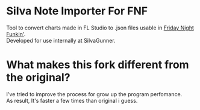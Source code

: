 # SiIva Note Importer For FNF
Tool to convert charts made in FL Studio to .json files usable in [Friday Night Funkin'](https://github.com/ninjamuffin99/Funkin).  
Developed for use internally at SiIvaGunner.  
  
# What makes this fork different from the original?
I've tried to improve the process for grow up the program perfomance.  
As result, It's faster a few times than original i guess.
